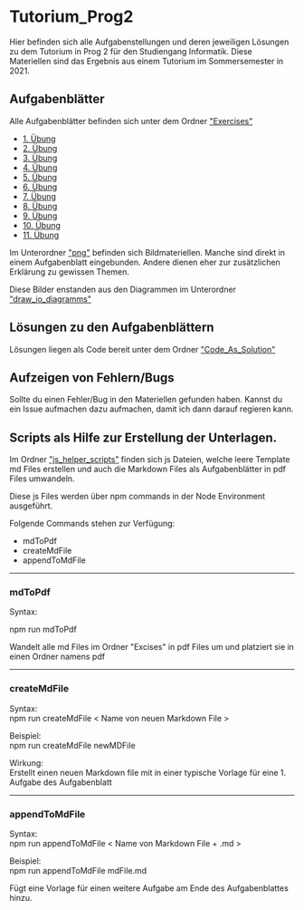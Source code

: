 # Tutorium_Prog2

Hier befinden sich alle Aufgabenstellungen und deren jeweiligen Lösungen zu dem Tutorium in Prog 2 für den Studiengang Informatik. 
Diese Materiellen sind das Ergebnis aus einem Tutorium im Sommersemester in 2021.

## Aufgabenblätter

Alle Aufgabenblätter befinden sich unter dem Ordner ["Exercises"](./Exercises)

- [1. Übung](./Exercises/Exercise_1_Wiederholung_Prog1.md)
- [2. Übung](./Exercises/Exercise_2_ClassPractice.md)
- [3. Übung](./Exercises/Exercise_3_Operator_Overloading.md)
- [4. Übung](./Exercises/Exercise_4_Erweiterbare_Listen.md)
- [5. Übung](./Exercises/Exercise_5_Sortierung_Queue.md)
- [6. Übung](./Exercises/Exercise_6_Binary_Tree.md)
- [7. Übung](./Exercises/Exercise_7_Vererbung_Exceptions.md)
- [8. Übung](./Exercises/Exercise_8_Interfaces.md)
- [9. Übung](./Exercises/Exercise_9_Interfaces_and_Generics.md)
- [10. Übung](./Exercises/Exercise_10_Generic_Stack_and_Delegates.md)
- [11. Übung](./Exercises/Exercise_11_Events.md)

Im Unterordner ["png"](./Exercises/png) befinden sich Bildmateriellen. Manche sind direkt in einem Aufgabenblatt eingebunden.
Andere dienen eher zur zusätzlichen Erklärung zu gewissen Themen. 

Diese Bilder enstanden aus den Diagrammen im Unterordner ["draw_io_diagramms"](./Exercises/draw_io_diagramms)

## Lösungen zu den Aufgabenblättern

Lösungen liegen als Code bereit unter dem Ordner ["Code_As_Solution"](./Code_As_Solution)

## Aufzeigen von Fehlern/Bugs

Sollte du einen Fehler/Bug in den Materiellen gefunden haben.
Kannst du ein Issue aufmachen dazu aufmachen, damit ich dann darauf regieren kann.

## Scripts als Hilfe zur Erstellung der Unterlagen.

Im Ordner ["js_helper_scripts"](./js_helper_scripts) finden sich js Dateien, welche
leere Template md Files erstellen und auch die Markdown Files als Aufgabenblätter in pdf Files umwandeln.

Diese js Files werden über npm commands in der Node Environment ausgeführt.

Folgende Commands stehen zur Verfügung:

- mdToPdf
- createMdFile
- appendToMdFile

---

### mdToPdf

Syntax:

npm run mdToPdf

Wandelt alle md Files im Ordner "Excises" in pdf Files um und platziert sie in einen Ordner namens pdf

---

### createMdFile

Syntax: \
npm run createMdFile \< Name von neuen Markdown File \>

Beispiel: \
npm run createMdFile newMDFile

Wirkung: \
Erstellt einen neuen Markdown file mit in einer typische Vorlage für eine 1. Aufgabe des Aufgabenblatt

---

### appendToMdFile

Syntax: \
npm run appendToMdFile \< Name von Markdown File + .md \>

Beispiel: \
npm run appendToMdFile mdFile.md

Fügt eine Vorlage für einen weitere Aufgabe am Ende des Aufgabenblattes hinzu.